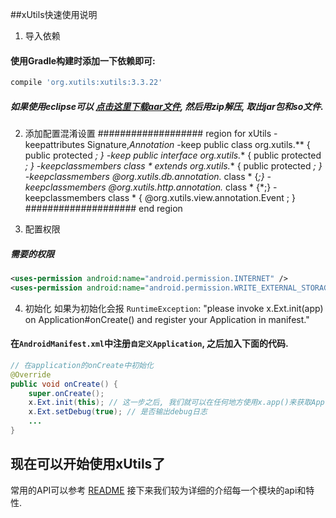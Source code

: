 ##xUtils快速使用说明

1. 导入依赖
#### 使用Gradle构建时添加一下依赖即可:
```javascript
compile 'org.xutils:xutils:3.3.22'
```
##### 如果使用eclipse可以 [点击这里下载aar文件](http://dl.bintray.com/wyouflf/maven/org/xutils/xutils/), 然后用zip解压, 取出jar包和so文件.

2. 添加配置混淆设置
################### region for xUtils
-keepattributes Signature,*Annotation*
-keep public class org.xutils.** {
    public protected *;
}
-keep public interface org.xutils.** {
    public protected *;
}
-keepclassmembers class * extends org.xutils.** {
    public protected *;
}
-keepclassmembers @org.xutils.db.annotation.* class * {*;}
-keepclassmembers @org.xutils.http.annotation.* class * {*;}
-keepclassmembers class * {
    @org.xutils.view.annotation.Event <methods>;
}
#################### end region

3. 配置权限
##### 需要的权限
```xml
<uses-permission android:name="android.permission.INTERNET" />
<uses-permission android:name="android.permission.WRITE_EXTERNAL_STORAGE" />
```

4. 初始化
如果为初始化会报 `RuntimeException`: "please invoke x.Ext.init(app) on Application#onCreate()
and register your Application in manifest."
#### 在`AndroidManifest.xml`中注册`自定义Application`, 之后加入下面的代码.
```java
// 在application的onCreate中初始化
@Override
public void onCreate() {
    super.onCreate();
    x.Ext.init(this); // 这一步之后, 我们就可以在任何地方使用x.app()来获取Application的实例了.
    x.Ext.setDebug(true); // 是否输出debug日志
    ...
}
```

## 现在可以开始使用xUtils了
常用的API可以参考 [README](http://)
接下来我们较为详细的介绍每一个模块的api和特性.
